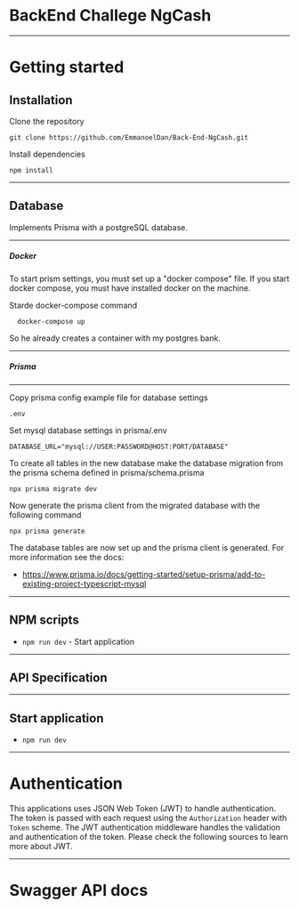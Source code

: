 # BackEnd Challege NgCash

----------

# Getting started

## Installation

Clone the repository

    git clone https://github.com/EmmanoelDan/Back-End-NgCash.git
    
Install dependencies
    
    npm install
    
----------

## Database

Implements Prisma with a postgreSQL database.

----------
##### Docker

To start prism settings, you must set up a "docker compose" file. If you start docker compose, you must have installed docker on the machine.

Starde docker-compose command
      
      docker-compose up
      
So he already creates a container with my postgres bank.

----------

##### Prisma

----------

Copy prisma config example file for database settings

    .env

Set mysql database settings in prisma/.env

    DATABASE_URL="mysql://USER:PASSWORD@HOST:PORT/DATABASE"

To create all tables in the new database make the database migration from the prisma schema defined in prisma/schema.prisma

    npx prisma migrate dev

Now generate the prisma client from the migrated database with the following command

    npx prisma generate

The database tables are now set up and the prisma client is generated. For more information see the docs:

- https://www.prisma.io/docs/getting-started/setup-prisma/add-to-existing-project-typescript-mysql


----------

## NPM scripts

- `npm run dev` - Start application
----------

## API Specification

----------

## Start application

- `npm run dev`

----------

# Authentication
 
This applications uses JSON Web Token (JWT) to handle authentication. The token is passed with each request using the `Authorization` header with `Token` scheme. The JWT authentication middleware handles the validation and authentication of the token. Please check the following sources to learn more about JWT.

----------
 
# Swagger API docs

   
